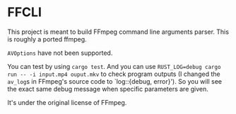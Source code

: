 # FFCLI

This project is meant to build FFmpeg command line arguments parser. This is roughly a ported ffmpeg.

`AVOptions` have not been supported.

You can test by using `cargo test`. And you can use `RUST_LOG=debug cargo run -- -i input.mp4 ouput.mkv` to check program outputs (I changed the `av_log`s in FFmpeg's source code to `log::{debug, error}'). So you will see the exact same debug message when specific parameters are given.

It's under the original license of FFmpeg.